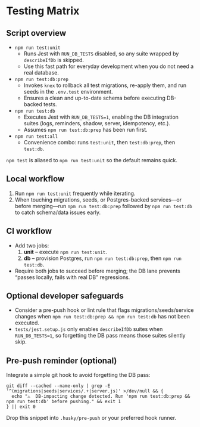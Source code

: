 # Testing Matrix

## Script overview

- `npm run test:unit`
  - Runs Jest with `RUN_DB_TESTS` disabled, so any suite wrapped by `describeIfDb` is skipped.
  - Use this fast path for everyday development when you do not need a real database.
- `npm run test:db:prep`
  - Invokes `knex` to rollback all test migrations, re-apply them, and run seeds in the `.env.test` environment.
  - Ensures a clean and up-to-date schema before executing DB-backed tests.
- `npm run test:db`
  - Executes Jest with `RUN_DB_TESTS=1`, enabling the DB integration suites (logs, reminders, shadow, server, idempotency, etc.).
  - Assumes `npm run test:db:prep` has been run first.
- `npm run test:all`
  - Convenience combo: runs `test:unit`, then `test:db:prep`, then `test:db`.

`npm test` is aliased to `npm run test:unit` so the default remains quick.

## Local workflow

1. Run `npm run test:unit` frequently while iterating.
2. When touching migrations, seeds, or Postgres-backed services—or before merging—run `npm run test:db:prep` followed by `npm run test:db` to catch schema/data issues early.

## CI workflow

- Add two jobs:
  1. **unit** – execute `npm run test:unit`.
  2. **db** – provision Postgres, run `npm run test:db:prep`, then `npm run test:db`.
- Require both jobs to succeed before merging; the DB lane prevents “passes locally, fails with real DB” regressions.

## Optional developer safeguards

- Consider a pre-push hook or lint rule that flags migrations/seeds/service changes when `npm run test:db:prep && npm run test:db` has not been executed.
- `tests/jest.setup.js` only enables `describeIfDb` suites when `RUN_DB_TESTS=1`, so forgetting the DB pass means those suites silently skip.

## Pre-push reminder (optional)

Integrate a simple git hook to avoid forgetting the DB pass:

```
git diff --cached --name-only | grep -E '^(migrations|seeds|services/.+|server.js)' >/dev/null && {
  echo "⚠️  DB-impacting change detected. Run 'npm run test:db:prep && npm run test:db' before pushing." && exit 1
} || exit 0
```

Drop this snippet into `.husky/pre-push` or your preferred hook runner.
